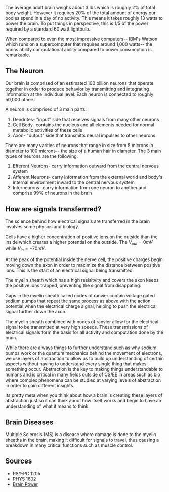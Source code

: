 The average adult brain weighs about 3 lbs which is roughly 2% of total body weight. However it requires 20% of the total amount of energy our bodies spend in a day of no activity. This means it takes roughly 13 watts to power the brain. To put things in perspective, this is 1/5 of the power required by a standard 60 watt lightbulb.

When compared to even the most impressive computers-- IBM's Watson which runs on a supercomputer that requires around 1,000 watts-- the brains ability computational ability compared to power consumption is remarkable.

## The Neuron
Our brain is comprised of an estimated 100 billion neurons that operate together in order to produce behavior by transmitting and integrating information at the individual level. Each neuron is connected to roughly 50,000 others.

A neuron is comprised of 3 main parts:
1. Dendrites- "input" side that receives signals from many other neurons
2. Cell Body- contains the nucleus and all elements needed for normal metabolic activities of these cells
3. Axon- "output" side that transmitts neural impulses to other neurons

There are many varities of neurons that range in size from 5 microns in diameter to 100 microns-- the size of a human hair in diameter. The 3 main types of neurons are the following:

1. Efferent Neurons- carry information outward from the central nervous system
2. Afferent Neurons- carry information from the external world and body's internal environment inward to the central nervous system
3. Interneurons- carry information from one neuron to another and comprise 99% of neurons in the brain

## How are signals transferrred? 
The science behind how electrical signals are transferred in the brain involves some physics and biology. 

Cells have a higher concentration of positive ions on the outside than the inside which creates a higher potential on the outside. The $V_{out} = 0 mV$ while $V_{in} = -70 mV$.

At the peak of the potential inside the nerve cell, the positive charges begin moving down the axon in order to maximize the distance between positive ions. This is the start of an electrical signal being transmitted.

The myelin sheath which has a high resisitvity and covers the axon keeps the positive ions trapped, preventing the signal from disappating. 

Gaps in the myelin sheath called nodes of ranvier contain voltage gated sodium pumps that repeat the same process as above with the action potential when the electrical charge signal, helping to push the electrical signal further down the axon.

The myelin sheath combined with nodes of ranvier allow for the electrical signal to be transmitted at very high speeds. These transmissions of electrical signals form the basis for all activity and computation done by the brain.

While there are always things to further understand such as why sodium pumps work or the quantum mechanics behind the movement of electrons, we use layers of abstraction to allow us to build up understanding of certain aspects without having to understand every single thing that makes something occur. Abstraction is the key to making things understandable to humans and is critical in many fields outside of CS/EE in areas such as bio where complex phenomena can be studied at varying levels of abstraction in order to gain different insights.

Its pretty meta when you think about how a brain is creating these layers of abstraction just so it can think about how itself works and begin to have an understanding of what it means to think.

## Brain Diseases
Multiple Sclerosis (MS) is a disease where damage is done to the myelin sheaths in the brain, making it difficult for signals to travel, thus causing a breakdown in many critical functions such as muscle control.

## Sources
- PSY-PC 1205
- PHYS 1602
- [Brain Power](https://www.scientificamerican.com/article/thinking-hard-calories/)